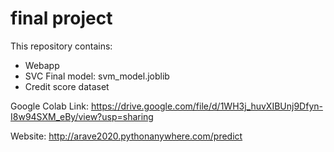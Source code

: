 # final project
This repository contains:
- Webapp
- SVC Final model: svm_model.joblib
- Credit score dataset
  
Google Colab Link: https://drive.google.com/file/d/1WH3j_huvXIBUnj9Dfyn-I8w94SXM_eBy/view?usp=sharing

Website: http://arave2020.pythonanywhere.com/predict
